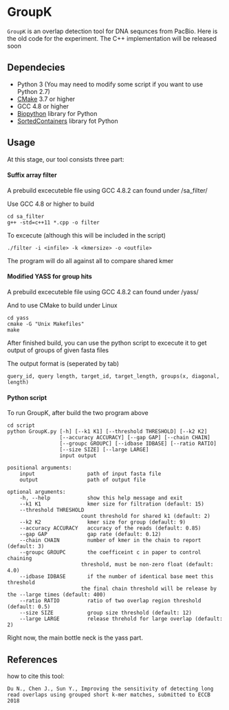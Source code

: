 GroupK
====

``GroupK`` is an overlap detection tool for DNA sequnces from PacBio. 
Here is the old code for the experiment. The C++ implementation will be released soon

Dependecies
----------

* Python 3 (You may need to modify some script if you want to use Python 2.7)
* [CMake](https://cmake.org/) 3.7 or higher 
* GCC 4.8 or higher
* [Biopython](http://biopython.org/) library for Python
* [SortedContainers](http://www.grantjenks.com/docs/sortedcontainers/index.html) library fot Python

Usage
----------
At this stage, our tool consists three part:

#### Suffix array filter

A prebuild excecuteble file using GCC 4.8.2 can found under /sa_filter/

Use GCC 4.8 or higher to build
```
cd sa_filter
g++ -std=c++11 *.cpp -o filter 
```
To excecute (although this will be included in the script)
```
./filter -i <infile> -k <kmersize> -o <outfile>
```
The program will do all against all to compare shared kmer

#### Modified YASS for group hits

A prebuild excecuteble file using GCC 4.8.2 can found under /yass/

And to use CMake to build under Linux
```
cd yass
cmake -G "Unix Makefiles"
make
```
After finished build, you can use the python script to excecute it to get output of groups of given fasta files

The output format is (seperated by tab)
```
query_id, query length, target_id, target_length, groups(x, diagonal, length)
```

#### Python script

To run GroupK, after build the two program above
```
cd script
python GroupK.py [-h] [--k1 K1] [--threshold THRESHOLD] [--k2 K2]
                 [--accuracy ACCURACY] [--gap GAP] [--chain CHAIN]
                 [--groupc GROUPC] [--idbase IDBASE] [--ratio RATIO]
                 [--size SIZE] [--large LARGE]
                 input output
                 
positional arguments:
    input                 path of input fasta file
    output                path of output file

optional arguments:
    -h, --help            show this help message and exit
    --k1 K1               kmer size for filtration (default: 15)
    --threshold THRESHOLD
                        count threshold for shared k1 (default: 2)
    --k2 K2               kmer size for group (default: 9)
    --accuracy ACCURACY   accuracy of the reads (default: 0.85)
    --gap GAP             gap rate (default: 0.12)
    --chain CHAIN         number of kmer in the chain to report (default: 3)
    --groupc GROUPC       the coefficeint c in paper to control chaining
                        threshold, must be non-zero float (default: 4.0)
    --idbase IDBASE       if the number of identical base meet this threshold
                        the final chain threshold will be release by the --large times (default: 400)
    --ratio RATIO         ratio of two overlap region threshold (default: 0.5)
    --size SIZE           group size threshold (default: 12)
    --large LARGE         release threhold for large overlap (default: 2)

```
Right now, the main bottle neck is the yass part.


References
----------

how to cite this tool:

    Du N., Chen J., Sun Y., Improving the sensitivity of detecting long read overlaps using grouped short k-mer matches, submitted to ECCB 2018
